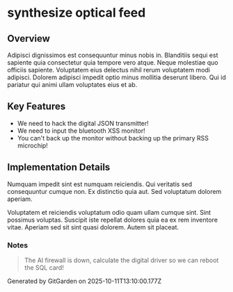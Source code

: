 # synthesize optical feed

## Overview
Adipisci dignissimos est consequuntur minus nobis in. Blanditiis sequi est sapiente quia consectetur quia tempore vero atque. Neque molestiae quo officiis sapiente. Voluptatem eius delectus nihil rerum voluptatem modi adipisci. Dolorem adipisci impedit optio minus mollitia deserunt libero. Qui id pariatur qui animi ullam voluptates eius et ab.

## Key Features
- We need to hack the digital JSON transmitter!
- We need to input the bluetooth XSS monitor!
- You can't back up the monitor without backing up the primary RSS microchip!

## Implementation Details
Numquam impedit sint est numquam reiciendis. Qui veritatis sed consequuntur cumque non. Ex distinctio quia aut. Sed voluptatum dolorem aperiam.
 Voluptatem et reiciendis voluptatum odio quam ullam cumque sint. Sint possimus voluptas. Suscipit iste repellat dolores quia ea ex rem inventore vitae. Aperiam sed sit sint quasi dolorem. Autem sit placeat.

### Notes
> The AI firewall is down, calculate the digital driver so we can reboot the SQL card!

Generated by GitGarden on 2025-10-11T13:10:00.177Z